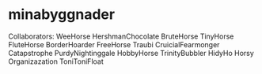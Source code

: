 # minabyggnader

Collaborators: 
	WeeHorse
	HershmanChocolate
	BruteHorse
	TinyHorse
	FluteHorse
	BorderHoarder
	FreeHorse
	Traubi
	CruicialFearmonger
	Catapstrophe
	PurdyNightinggale
	HobbyHorse
	TrinityBubbler
	HidyHo
	Horsy
	Organizazation
	ToniToniFloat
